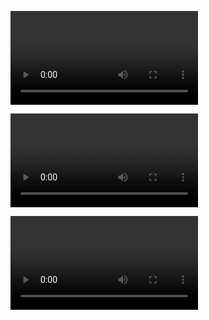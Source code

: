 ![video demo Check the username, email, phone number already in the database](./demo/day7_Check_ton_tai.mp4)

!["video demo valid email"](./demo/day7_VerifyEmail.mp4)

!["video demo login getProfile jwt "](./demo/day9_Login-GetProfile-jwt.wmv)

